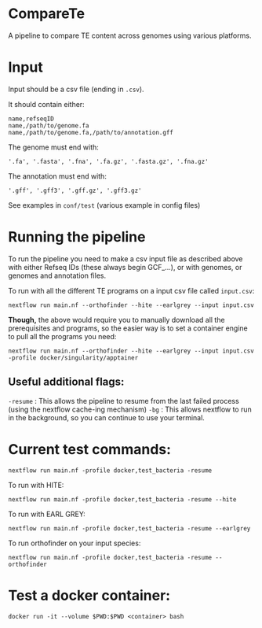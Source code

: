 # CompareTe
A pipeline to compare TE content across genomes using various platforms.


# Input

Input should be a csv file (ending in `.csv`). 

It should contain either:

```
name,refseqID
name,/path/to/genome.fa 
name,/path/to/genome.fa,/path/to/annotation.gff
```

The genome must end with:

`'.fa', '.fasta', '.fna', '.fa.gz', '.fasta.gz', '.fna.gz'`

The annotation must end with:

`'.gff', '.gff3', '.gff.gz', '.gff3.gz'`

See examples in `conf/test` (various example in config files)

# Running the pipeline

To run the pipeline you need to make a csv input file as described above with either Refseq IDs (these always begin GCF_...), or with genomes, or genomes and annotation files.

To run with all the different TE programs on a input csv file called `input.csv`:

`nextflow run main.nf --orthofinder --hite --earlgrey --input input.csv`

**Though,** the above would require you to manually download all the prerequisites and programs, so the easier way is to set a container engine to pull all the programs you need:

`nextflow run main.nf --orthofinder --hite --earlgrey --input input.csv -profile docker/singularity/apptainer`

## Useful additional flags:

`-resume` : This allows the pipeline to resume from the last failed process (using the nextflow cache-ing mechanism)
`-bg`     : This allows nextflow to run in the background, so you can continue to use your terminal.

# Current test commands:
`nextflow run main.nf -profile docker,test_bacteria -resume`

To run with HITE:

`nextflow run main.nf -profile docker,test_bacteria -resume --hite`

To run with EARL GREY:

`nextflow run main.nf -profile docker,test_bacteria -resume --earlgrey`

To run orthofinder on your input species:

`nextflow run main.nf -profile docker,test_bacteria -resume --orthofinder`

# Test a docker container:
`docker run -it --volume $PWD:$PWD <container> bash`
